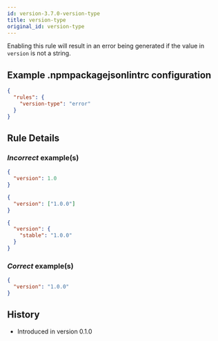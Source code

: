 ```yaml
---
id: version-3.7.0-version-type
title: version-type
original_id: version-type
---
```


Enabling this rule will result in an error being generated if the value in `version` is not a string.

## Example .npmpackagejsonlintrc configuration

```json
{
  "rules": {
    "version-type": "error"
  }
}
```

## Rule Details

### *Incorrect* example(s)

```json
{
  "version": 1.0
}
```

```json
{
  "version": ["1.0.0"]
}
```

```json
{
  "version": {
    "stable": "1.0.0"
  }
}
```

### *Correct* example(s)

```json
{
  "version": "1.0.0"
}
```

## History

* Introduced in version 0.1.0
